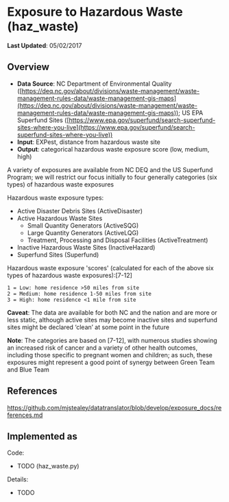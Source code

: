 # Exposure to Hazardous Waste (haz_waste)

**Last Updated**: 05/02/2017

## Overview

- **Data Source**: NC Department of Environmental Quality ([https://deq.nc.gov/about/divisions/waste-management/waste-management-rules-data/waste-management-gis-maps](https://deq.nc.gov/about/divisions/waste-management/waste-management-rules-data/waste-management-gis-maps)); US EPA Superfund Sites ([https://www.epa.gov/superfund/search-superfund-sites-where-you-live](https://www.epa.gov/superfund/search-superfund-sites-where-you-live))
- **Input**: EXPest, distance from hazardous waste site
- **Output**: categorical hazardous waste exposure score (low, medium, high)

A variety of exposures are available from NC DEQ and the US Superfund Program; we will restrict our focus initially to four generally categories (six types) of hazardous waste exposures

Hazardous waste exposure types:

- Active Disaster Debris Sites (ActiveDisaster)
- Active Hazardous Waste Sites
	- Small Quantity Generators (ActiveSQG)
	- Large Quantity Generators (ActiveLQG)
	- Treatment, Processing and Disposal Facilities (ActiveTreatment)
- Inactive Hazardous Waste Sites (InactiveHazard)
- Superfund Sites (Superfund)

Hazardous waste exposure 'scores' (calculated for each of the above six types of hazardous waste exposures):[7-12]

```
1 = Low: home residence >50 miles from site
2 = Medium: home residence 1-50 miles from site
3 = High: home residence <1 mile from site
```

**Caveat**: The data are available for both NC and the nation and are more or less static, although active sites may become inactive sites and superfund sites might be declared ‘clean’ at some point in the future

**Note**: The categories are based on [7-12], with numerous studies showing an increased risk of cancer and a variety of other health outcomes, including those specific to pregnant women and children; as such, these exposures might represent a good point of synergy between Green Team and Blue Team

## References
https://github.com/mjstealey/datatranslator/blob/develop/exposure_docs/references.md

## Implemented as

Code: 
 
- TODO (haz_waste.py)

Details:

- TODO
